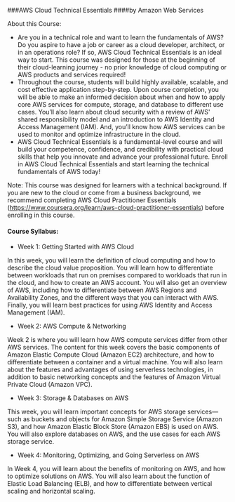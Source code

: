 ###AWS Cloud Technical Essentials 
####by Amazon Web Services

About this Course:
- Are you in a technical role and want to learn the fundamentals of AWS? Do you aspire to have a job or career as a cloud developer, architect, or in an operations role? If so, AWS Cloud Technical Essentials is an ideal way to start. This course was designed for those at the beginning of their cloud-learning journey - no prior knowledge of cloud computing or AWS products and services required!
- Throughout the course, students will build highly available, scalable, and cost effective application step-by-step. Upon course completion, you will be able to make an informed decision about when and how to apply core AWS services for compute, storage, and database to different use cases. You’ll also learn about cloud security with a review of AWS' shared responsibility model and an introduction to AWS Identity and Access Management (IAM). And, you’ll know how AWS services can be used to monitor and optimize infrastructure in the cloud.
- AWS Cloud Technical Essentials is a fundamental-level course and will build your competence, confidence, and credibility with practical cloud skills that help you innovate and advance your professional future. Enroll in AWS Cloud Technical Essentials and start learning the technical fundamentals of AWS today!

Note: This course was designed for learners with a technical background. If you are new to the cloud or come from a business background, we recommend completing AWS Cloud Practitioner Essentials (https://www.coursera.org/learn/aws-cloud-practitioner-essentials) before enrolling in this course.

#### Course Syllabus: 
- Week 1: Getting Started with AWS Cloud 

In this week, you will learn the definition of cloud computing and how to describe the cloud value proposition. You will learn how to differentiate between workloads that run on premises compared to workloads that run in the cloud, and how to create an AWS account. You will also get an overview of AWS, including how to differentiate between AWS Regions and Availability Zones, and the different ways that you can interact with AWS. Finally, you will learn best practices for using AWS Identity and Access Management (IAM). 

- Week 2: AWS Compute & Networking 

Week 2 is where you will learn how AWS compute services differ from other AWS services. The content for this week covers the basic components of Amazon Elastic Compute Cloud (Amazon EC2) architecture, and how to differentiate between a container and a virtual machine. You will also learn about the features and advantages of using serverless technologies, in addition to basic networking concepts and the features of Amazon Virtual Private Cloud (Amazon VPC). 

- Week 3: Storage & Databases on AWS 

This week, you will learn important concepts for AWS storage services—such as buckets and objects for Amazon Simple Storage Service (Amazon S3), and how Amazon Elastic Block Store (Amazon EBS) is used on AWS. You will also explore databases on AWS, and the use cases for each AWS storage service. 

- Week 4: Monitoring, Optimizing, and Going Serverless on AWS 

In Week 4, you will learn about the benefits of monitoring on AWS, and how to optimize solutions on AWS. You will also learn about the function of Elastic Load Balancing (ELB), and how to differentiate between vertical scaling and horizontal scaling. 